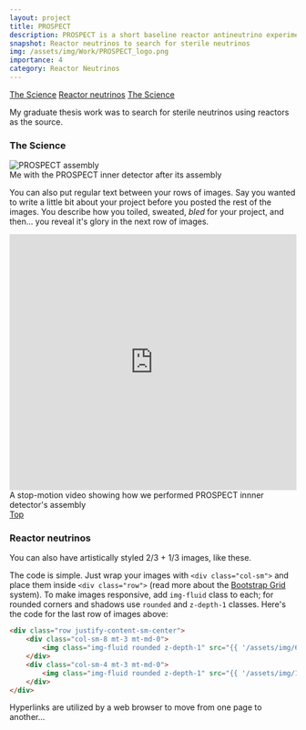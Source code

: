 ```yaml
---
layout: project
title: PROSPECT
description: PROSPECT is a short baseline reactor antineutrino experiment with precisely measure reactor antineutrino spectrum and perform sterile neutrino induced oscillation searches. I led the R&D and assembly of optical reflector subsystem on the experiment. I also spear-headed the experiment's first sterile neutrino oscillation search.
snapshot: Reactor neutrinos to search for sterile neutrinos
img: /assets/img/Work/PROSPECT_logo.png
importance: 4
category: Reactor Neutrinos
---
```

<a href="#science">The Science</a>
<a href="#reactors">Reactor neutrinos</a>
<a href="#opening">The Science</a>

My graduate thesis work was to search for sterile neutrinos using reactors as the source. 

<div class="publications">
<h3 id=science class="section">The Science</h3>
</div>
<div class="row">
    <div class="col-sm mt-3 mt-md-0">
        <img class="img-fluid rounded z-depth-1" src="{{ '/assets/img/Work/PROSPECT_yo.png' | relative_url }}" alt="PROSPECT assembly" title="Assembled PROSPECT inner detector"/>
    </div>
</div>
<div class="caption">
    Me with the PROSPECT inner detector after its assembly
</div>

You can also put regular text between your rows of images.
Say you wanted to write a little bit about your project before you posted the rest of the images.
You describe how you toiled, sweated, *bled* for your project, and then... you reveal it's glory in the next row of images.


<div class="row">
    <div class="col-sm mt-3 mt-md-0">
        <iframe width="100%" height="450"
            src="https://prospect.yale.edu//sites/default/files/files/prospect.mp4" 
            frameborder="0" allowfullscreen>
        </iframe> 
    </div>
</div>
<div class="caption">
    A stop-motion video showing how we performed PROSPECT innner detector's assembly
</div>
<a href="#top">Top</a>

<div class="publications">
<h3 id=reactors class="section">Reactor neutrinos</h3>
</div>

<div class="row justify-content-sm-center">
    <div class="col-sm-8 mt-3 mt-md-0">
        <img class="img-fluid rounded z-depth-1" src="{{ '/assets/img/6.jpg' | relative_url }}" alt="" title="example image"/>
    </div>
    <div class="col-sm-4 mt-3 mt-md-0">
        <img class="img-fluid rounded z-depth-1" src="{{ '/assets/img/11.jpg' | relative_url }}" alt="" title="example image"/>
    </div>
</div>
<div class="caption">
    You can also have artistically styled 2/3 + 1/3 images, like these.
</div>


The code is simple.
Just wrap your images with `<div class="col-sm">` and place them inside `<div class="row">` (read more about the <a href="https://getbootstrap.com/docs/4.4/layout/grid/">Bootstrap Grid</a> system).
To make images responsive, add `img-fluid` class to each; for rounded corners and shadows use `rounded` and `z-depth-1` classes.
Here's the code for the last row of images above:

```html
<div class="row justify-content-sm-center">
    <div class="col-sm-8 mt-3 mt-md-0">
        <img class="img-fluid rounded z-depth-1" src="{{ '/assets/img/6.jpg' | relative_url }}" alt="" title="example image"/>
    </div>
    <div class="col-sm-4 mt-3 mt-md-0">
        <img class="img-fluid rounded z-depth-1" src="{{ '/assets/img/11.jpg' | relative_url }}" alt="" title="example image"/>
    </div>
</div>
``` 

<p id="opening">Hyperlinks are utilized by a web browser to move from one page to another...</p>